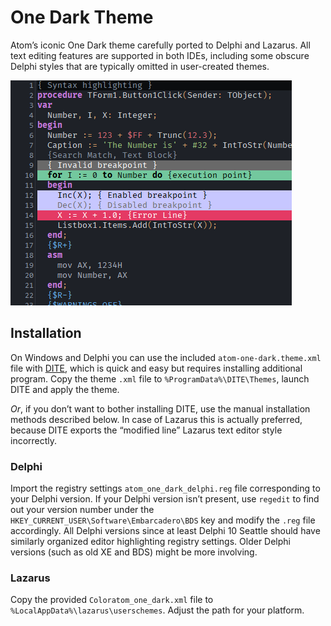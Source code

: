 # One Dark Theme

Atom’s iconic One Dark theme carefully ported to Delphi and Lazarus. All text editing features are supported in both IDEs, including some obscure Delphi styles that are typically omitted in user-created themes.

![Screenshot](screenshot.png "One Dark theme screenshot")

## Installation

On Windows and Delphi you can use the included `atom-one-dark.theme.xml` file with [DITE](https://github.com/RRUZ/delphi-ide-theme-editor), which is quick and easy but requires installing additional program. Copy the theme `.xml` file to `%ProgramData%\DITE\Themes`, launch DITE and apply the theme.

*Or*, if you don’t want to bother installing DITE, use the manual installation methods described below. In case of Lazarus this is actually preferred, because DITE exports the “modified line” Lazarus text editor style incorrectly.

### Delphi

Import the registry settings `atom_one_dark_delphi.reg` file corresponding to your Delphi version. If your Delphi version isn’t present, use `regedit` to find out your version number under the `HKEY_CURRENT_USER\Software\Embarcadero\BDS` key and modify the `.reg` file accordingly. All Delphi versions since at least Delphi 10 Seattle should have similarly organized editor highlighting registry settings. Older Delphi versions (such as old XE and BDS) might be more involving.

### Lazarus

Copy the provided `Coloratom_one_dark.xml` file to `%LocalAppData%\lazarus\userschemes`. Adjust the path for your platform.
